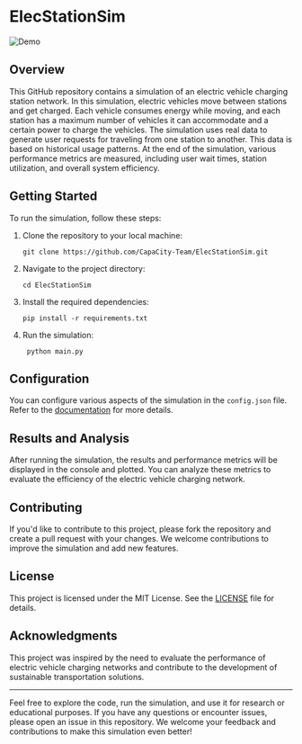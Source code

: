 # ElecStationSim

![Demo](demo.gif)

## Overview

This GitHub repository contains a simulation of an electric vehicle charging station network. In this simulation, electric vehicles move between stations and get charged. Each vehicle consumes energy while moving, and each station has a maximum number of vehicles it can accommodate and a certain power to charge the vehicles. The simulation uses real data to generate user requests for traveling from one station to another. This data is based on historical usage patterns. At the end of the simulation, various performance metrics are measured, including user wait times, station utilization, and overall system efficiency.

## Getting Started

To run the simulation, follow these steps:

1. Clone the repository to your local machine:
   ```shell
   git clone https://github.com/CapaCity-Team/ElecStationSim.git
   ```
2. Navigate to the project directory:
   ```shell
   cd ElecStationSim
   ```
3. Install the required dependencies:
   ```shell
   pip install -r requirements.txt
   ```
4. Run the simulation:
   ```shell
    python main.py
   ```
## Configuration

You can configure various aspects of the simulation in the `config.json` file. Refer to the [documentation](https://capacity-team.github.io/ElecStationSim/) for more details.

## Results and Analysis

After running the simulation, the results and performance metrics will be displayed in the console and plotted. You can analyze these metrics to evaluate the efficiency of the electric vehicle charging network.

## Contributing

If you'd like to contribute to this project, please fork the repository and create a pull request with your changes. We welcome contributions to improve the simulation and add new features.

## License

This project is licensed under the MIT License. See the [LICENSE](LICENSE) file for details.

## Acknowledgments

This project was inspired by the need to evaluate the performance of electric vehicle charging networks and contribute to the development of sustainable transportation solutions.

---

Feel free to explore the code, run the simulation, and use it for research or educational purposes. If you have any questions or encounter issues, please open an issue in this repository. We welcome your feedback and contributions to make this simulation even better!
